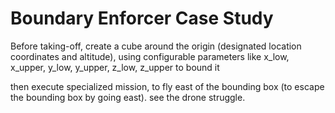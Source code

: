 # Boundary Enforcer Case Study
Before taking-off, create a cube around the origin (designated location coordinates and altitude), using configurable parameters like x_low, x_upper, y_low, y_upper, z_low, z_upper to bound it

then execute specialized mission, to fly east of the bounding box (to escape the bounding box by going east). see the drone struggle.